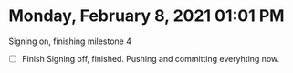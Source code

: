 # Monday, February  8, 2021 01:01 PM
Signing on, finishing milestone 4
- [ ] Finish
Signing off, finished. Pushing and committing everyhting now.